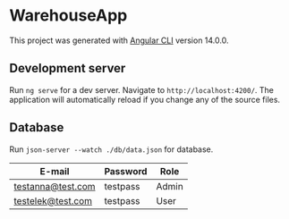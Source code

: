 # WarehouseApp

This project was generated with [Angular CLI](https://github.com/angular/angular-cli) version 14.0.0.

## Development server

Run `ng serve` for a dev server. Navigate to `http://localhost:4200/`. The application will automatically reload if you change any of the source files.

## Database

Run `json-server --watch ./db/data.json` for database.
  
E-mail | Password | Role
------------ | ------------- | -----------
testanna@test.com | testpass | Admin
testelek@test.com | testpass | User
